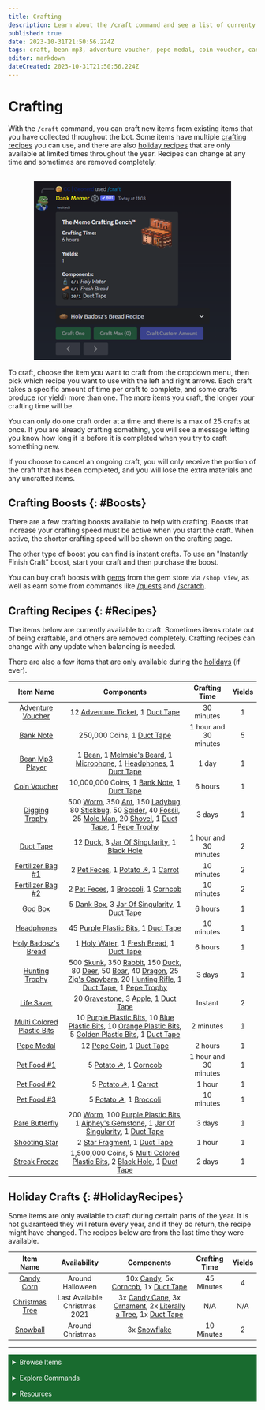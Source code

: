 ```yaml
---
title: Crafting
description: Learn about the /craft command and see a list of currenty recipes for what is available to craft.
published: true
date: 2023-10-31T21:50:56.224Z
tags: craft, bean mp3, adventure voucher, pepe medal, coin voucher, candy corn, life saver, bank note, lifesaver, crafting, duct tape
editor: markdown
dateCreated: 2023-10-31T21:50:56.224Z
---
```


# Crafting
With the `/craft` command, you can craft new items from existing items that you have collected throughout the bot. Some items have multiple <a href="/Bot-features/Currency-Commands/Basic-Commands/Crafting#Recipes" target="_blank">crafting recipes</a> you can use, and there are also <a href="/Bot-features/Currency-Commands/Basic-Commands/Crafting#HolidayRecipes" target="_blank">holiday recipes</a> that are only available at limited times throughout the year. Recipes can change at any time and sometimes are removed completely.

<br>
<center>
<img src="/craft_example.png" alt="craft example." width=400>
</center>

To craft, choose the item you want to craft from the dropdown menu, then pick which recipe you want to use with the left and right arrows. Each craft takes a specific amount of time per craft to complete, and some crafts produce (or yield) more than one. The more items you craft, the longer your crafting time will be.

You can only do one craft order at a time and there is a max of 25 crafts at once. If you are already crafting something, you will see a message letting you know how long it is before it is completed when you try to craft something new. 

If you choose to cancel an ongoing craft, you will only receive the portion of the craft that has been completed, and you will lose the extra materials and any uncrafted items. 


## Crafting Boosts {: #Boosts}

There are a few crafting boosts available to help with crafting. Boosts that increase your crafting speed must be active when you start the craft. When active, the shorter crafting speed will be shown on the crafting page. 

The other type of boost you can find is instant crafts. To use an "Instantly Finish Craft" boost, start your craft and then purchase the boost.

You can buy craft boosts with <a href="https://dankmemer.lol/store" target="_blank">gems</a> from the gem store via `/shop view`, as well as earn some from commands like <a href="/Bot-features/Currency-Commands/Quests" target="_blank">/quests</a> and <a href="/Bot-features/Currency-Commands/Grind-Commands#Scratch" target="_blank">/scratch</a>.


## Crafting Recipes {: #Recipes}
The items below are currently available to craft. Sometimes items rotate out of being craftable, and others are removed completely. Crafting recipes can change with any update when balancing is needed.

There are also a few items that are only available during the <a href="/Bot-features/Currency-Commands/Basic-Commands/Crafting#HolidayRecipes" target="_blank">holidays</a> (if ever).

| Item Name | Components | Crafting Time | Yields |
| :----:| :----:| :----:| :----:|
| <a href="/Items/Collectables#AdventureVoucher" target="_blank">Adventure Voucher</a> | 12 <a href="/Items/Tools#AdventureTicket" target="_blank">Adventure Ticket</a>, 1 <a href="/Items/Tools#DuctTape" target="_blank">Duct Tape</a> | 30 minutes | 1 |
| <a href="/Items/Power-ups#BankNote" target="_blank">Bank Note</a> | 250,000 Coins, 1 <a href="/Items/Tools#DuctTape" target="_blank">Duct Tape</a> | 1 hour and 30 minutes | 5 |
| <a href="/Items/Collectables#BeanMp3Player" target="_blank">Bean Mp3 Player</a> | 1 <a href="/Items/Sellables#Bean" target="_blank">Bean</a>, 1 <a href="/Items/Collectables#MelmsiesBeard" target="_blank">Melmsie's Beard</a>, 1 <a href="/Items/Tools#Microphone" target="_blank">Microphone</a>, 1 <a href="/Items/Tools#Headphones" target="_blank">Headphones</a>, 1 <a href="/Items/Tools#DuctTape" target="_blank">Duct Tape</a> | 1 day | 1 |
| <a href="/Items/Consumables#CoinVoucher" target="_blank">Coin Voucher</a> | 10,000,000 Coins, 1 <a href="/Items/Power-ups#BankNote" target="_blank">Bank Note</a>, 1 <a href="/Items/Tools#DuctTape" target="_blank">Duct Tape</a> | 6 hours | 1 |
| <a href="/Items/Collectables#DiggingTrophy" target="_blank">Digging Trophy</a> | 500 <a href="/Items/Sellables#Worm" target="_blank">Worm</a>, 350 <a href="/Items/Sellables#Ant" target="_blank">Ant</a>, 150 <a href="/Items/Sellables#Ladybug" target="_blank">Ladybug</a>, 80 <a href="/Items/Sellables#Stickbug" target="_blank">Stickbug</a>, 50 <a href="/Items/Sellables#Spider" target="_blank">Spider</a>, 40 <a href="/Items/Sellables#Fossil" target="_blank">Fossil</a>, 25 <a href="/Items/Sellables#MoleMan" target="_blank">Mole Man</a>, 20 <a href="/Items/Tools#Shovel" target="_blank">Shovel</a>, 1 <a href="/Items/Tools#DuctTape" target="_blank">Duct Tape</a>, 1 <a href="/Items/Collectables#PepeTrophy" target="_blank">Pepe Trophy</a> | 3 days | 1 |
| <a href="/Items/Tools#DuctTape" target="_blank">Duct Tape</a> | 12 <a href="/Items/Sellables#Duck" target="_blank">Duck</a>, 3 <a href="/Items/Collectables#JarOfSingularity" target="_blank">Jar Of Singularity</a>, 1 <a href="/Items/Collectables#BlackHole" target="_blank">Black Hole</a> | 1 hour and 30 minutes | 2 |
| <a href="/Items/Tools#FertilizerBag" target="_blank">Fertilizer Bag #1</a> | 2 <a href="/Items/Collectables#PetFeces" target="_blank">Pet Feces</a>, 1 <a href="/Items/Sellables#Potato" target="_blank">Potato ☭</a>, 1 <a href="/Items/Collectables#Carrot" target="_blank">Carrot</a> | 10 minutes | 2 |
| <a href="/Items/Tools#FertilizerBag" target="_blank">Fertilizer Bag #2</a> | 2 <a href="/Items/Collectables#PetFeces" target="_blank">Pet Feces</a>, 1 <a href="/Items/Collectables#Broccoli" target="_blank">Broccoli</a>, 1 <a href="/Items/Sellables#Corncob" target="_blank">Corncob</a> | 10 minutes | 2 |
| <a href="/Items/Lootboxes#GodBox" target="_blank">God Box</a> | 5 <a href="/Items/Lootboxes#DankBox" target="_blank">Dank Box</a>, 3 <a href="/Items/Collectables#JarOfSingularity" target="_blank">Jar Of Singularity</a>, 1 <a href="/Items/Tools#DuctTape" target="_blank">Duct Tape</a> | 6 hours | 1 |
| <a href="/Items/Tools#Headphones" target="_blank">Headphones</a> | 45 <a href="/Items/Collectables#PurplePlasticBits" target="_blank">Purple Plastic Bits</a>, 1 <a href="/Items/Tools#DuctTape" target="_blank">Duct Tape</a> | 10 minutes | 1 |
| <a href="/Items/Collectables#HolyBadoszsBread" target="_blank">Holy Badosz's Bread</a> | 1 <a href="/Items/Collectables#HolyWater" target="_blank">Holy Water</a>, 1 <a href="/Items/Sellables#FreshBread" target="_blank">Fresh Bread</a>, 1 <a href="/Items/Tools#DuctTape" target="_blank">Duct Tape</a> | 6 hours | 1 |
| <a href="/Items/Collectables#HuntingTrophy" target="_blank">Hunting Trophy</a> | 500 <a href="/Items/Sellables#Skunk" target="_blank">Skunk</a>, 350 <a href="/Items/Sellables#Rabbit" target="_blank">Rabbit</a>, 150 <a href="/Items/Sellables#Duck" target="_blank">Duck</a>, 80 <a href="/Items/Sellables#Deer" target="_blank">Deer</a>, 50 <a href="/Items/Sellables#Boar" target="_blank">Boar</a>, 40 <a href="/Items/Sellables#Dragon" target="_blank">Dragon</a>, 25 <a href="/Items/Sellables#ZigsCapybara" target="_blank">Zig's Capybara</a>, 20 <a href="/Items/Tools#HuntingRifle" target="_blank">Hunting Rifle</a>, 1 <a href="/Items/Tools#DuctTape" target="_blank">Duct Tape</a>, 1 <a href="/Items/Collectables#PepeTrophy" target="_blank">Pepe Trophy</a> | 3 days | 1 |
| <a href="/Items/Power-ups#LifeSaver" target="_blank">Life Saver</a> | 20 <a href="/Items/Collectables#Gravestone" target="_blank">Gravestone</a>, 3 <a href="/Items/Power-ups#Apple" target="_blank">Apple</a>, 1 <a href="/Items/Tools#DuctTape" target="_blank">Duct Tape</a> | Instant | 2 |
| <a href="/Items/Collectables#MultiColoredPlasticBits" target="_blank">Multi Colored Plastic Bits</a> | 10 <a href="/Items/Collectables#PurplePlasticBits" target="_blank">Purple Plastic Bits</a>, 10 <a href="/Items/Collectables#BluePlasticBits" target="_blank">Blue Plastic Bits</a>, 10 <a href="/Items/Collectables#OrangePlasticBits" target="_blank">Orange Plastic Bits</a>, 5 <a href="/Items/Collectables#GoldenPlasticBits" target="_blank">Golden Plastic Bits</a>, 1 <a href="/Items/Tools#DuctTape" target="_blank">Duct Tape</a> | 2 minutes | 1 |
| <a href="/Items/Collectables#PepeMedal" target="_blank">Pepe Medal</a> | 12 <a href="/Items/Collectables#PepeCoin" target="_blank">Pepe Coin</a>, 1 <a href="/Items/Tools#DuctTape" target="_blank">Duct Tape</a> | 2 hours | 1 |
| <a href="/Items/Tools#PetFood" target="_blank">Pet Food #1</a> | 5 <a href="/Items/Sellables#Potato" target="_blank">Potato ☭</a>, 1 <a href="/Items/Sellables#Corncob" target="_blank">Corncob</a> | 1 hour and 30 minutes | 1 |
| <a href="/Items/Tools#PetFood" target="_blank">Pet Food #2</a> | 5 <a href="/Items/Sellables#Potato" target="_blank">Potato ☭</a>, 1 <a href="/Items/Collectables#Carrot" target="_blank">Carrot</a> | 1 hour| 1 |
| <a href="/Items/Tools#PetFood" target="_blank">Pet Food #3</a> | 5 <a href="/Items/Sellables#Potato" target="_blank">Potato ☭</a>, 1 <a href="/Items/Collectables#Broccoli" target="_blank">Broccoli</a> | 10 minutes | 1 |
| <a href="/Items/Collectables#RareButterfly" target="_blank">Rare Butterfly</a> | 200 <a href="/Items/Sellables#Worm" target="_blank">Worm</a>, 100 <a href="/Items/Collectables#PurplePlasticBits" target="_blank">Purple Plastic Bits</a>, 1 <a href="/Items/Collectables#AipheysGemstone" target="_blank">Aiphey's Gemstone</a>, 1 <a href="/Items/Collectables#JarOfSingularity" target="_blank">Jar Of Singularity</a>, 1 <a href="/Items/Tools#DuctTape" target="_blank">Duct Tape</a> | 3 days | 1 |
| <a href="/Items/Collectables#ShootingStar" target="_blank">Shooting Star</a> | 2 <a href="/Items/Sellables#StarFragment" target="_blank">Star Fragment</a>, 1 <a href="/Items/Tools#DuctTape" target="_blank">Duct Tape</a> | 1 hour | 1 |  
| <a href="/Items/Power-ups#StreakFreeze" target="_blank">Streak Freeze</a> | 1,500,000 Coins, 5 <a href="/Items/Collectables#MultiColoredPlasticBits" target="_blank">Multi Colored Plastic Bits</a>, 2 <a href="/Items/Collectables#BlackHole" target="_blank">Black Hole</a>, 1 <a href="/Items/Tools#DuctTape" target="_blank">Duct Tape</a> | 2 days | 1 |


## Holiday Crafts {: #HolidayRecipes}
Some items are only available to craft during certain parts of the year. It is not guaranteed they will return every year, and if they do return, the recipe might have changed. The recipes below are from the last time they were available.

| Item Name | Availability | Components | Crafting Time | Yields |
| :----:| :----:| :----:| :----:| :----:|
|<a href="/Items/Power-ups#CandyCorn" target="_blank">Candy Corn</a>| Around Halloween | 10x <a href="/Items/Power-ups#Candy" target="_blank">Candy</a>, 5x <a href="/Items/Sellables#Corncob" target="_blank">Corncob</a>, 1x <a href="/Items/Tools#DuctTape" target="_blank">Duct Tape</a> | 45 Minutes | 4|
|<a href="/Items/Collectables#ChristmasTree" target="_blank">Christmas Tree</a>| Last Available Christmas 2021 | 3x <a href="/Items/Tools#CandyCane" target="_blank">Candy Cane</a>, 3x <a href="/Items/Collectables#Ornament" target="_blank">Ornament</a>, 2x <a href="/Items/Sellables#LiterallyaTree" target="_blank">Literally a Tree</a>, 1x <a href="/Items/Tools#DuctTape" target="_blank">Duct Tape</a> | N/A | N/A |
|<a href="/Items/Power-ups#CandyCorn" target="_blank">Snowball</a>| Around Christmas | 3x <a href="/Items/Collectables#Snowflake" target="_blank">Snowflake</a> | 10 Minutes | 2 |



---

<body>
  <details closed>
    <summary style="background-color:#196b2f; color:#F5F5F5; font: 14px Roboto; padding: 8px;">Browse Items</summary>
      <div style="text-align: center;">  
      <p style="font: 12px Roboto; padding: 0 8px 3px 8px;">
          <a href="/Items/Collectables" target="_blank">Collectables</a> &#x2022; <a href="/Items/Consumables" target="_blank">Consumables</a> &#x2022; <a href="/Items/Drops" target="_blank">Drops</a> &#x2022; <a href="/Items/Lootboxes" target="_blank">Lootboxes</a> &#x2022; <a href="/Items/Packs" target="_blank">Packs</a> &#x2022; <a href="/Items/Power-ups" target="_blank">Power-ups</a> &#x2022; <a href="/Items/Sellables" target="_blank">Sellables</a> &#x2022; <a href="/Items/Tools" target="_blank">Tools</a>
        </p>
         </div>
    </details>
</body>

<body>
  <details closed>
    <summary style="background-color:#196b2f; color:#F5F5F5; font: 14px Roboto; padding: 8px;">Explore Commands</summary>
    <details>
      <summary style="background-color:#72ad70; color:#000000; font: 12px Roboto; padding: 8px;">Currency Commands</summary>
      <div style="text-align: center;"> 
      <p style="font: 12px Roboto; padding: 0 8px 3px 8px;"> <a href="/Bot-features/Currency-Commands/Achievements" target="_blank">Achievements</a> &#x2022; <a href="/Bot-features/Currency-Commands/Advancements" target="_blank">Advancements - (</a> <a href="/Bot-features/Currency-Commands/Advancements#LevelRewards" target="_blank">Levels</a>, <a href="/Bot-features/Currency-Commands/Advancements#Omega" target="_blank">Omega</a>, <a href="/Bot-features/Currency-Commands/Advancements#Prestige" target="_blank">Prestige</a>,  <a href="/Bot-features/Currency-Commands/Advancements/Upgrades" target="_blank">Upgrades</a>, <a href="/Bot-features/Currency-Commands/Advancements#Vote" target="_blank"> Vote</a>) <br> <a href="/Bot-features/Currency-Commands/Adventure" target="_blank">Adventure</a> &#x2022; <a href="/Bot-features/Currency-Commands/Badges" target="_blank">Badges</a> &#x2022; <a href="/Bot-features/Currency-Commands/Basic-Commands#Balance" target="_blank">Balance</a> &#x2022; <a href="/Bot-features/Currency-Commands/Rob-and-Heist#Bankrob" target="_blank">Bankrob</a> &#x2022; <a href="/Bot-features/Currency-Commands/Grind-Commands#Beg" target="_blank">Beg</a> &#x2022; <a href="/Bot-features/Currency-Commands/Bundles" target="_blank">Bundles</a> &#x2022; <a href="/Bot-features/Fun-Games-Image/Fun-and-Images#Compare" target="_blank">Compare</a> &#x2022; <a href="/Bot-features/Currency-Commands/Basic-Commands#Craft" target="_blank">Craft</a> &#x2022; <a href="/Bot-features/Currency-Commands/Grind-Commands#Crime" target="_blank">Crime</a> <br><a href="/Bot-features/Currency-Commands/Basic-Commands#Currencylog" target="_blank">Currencylog</a> &#x2022; <a href="/Bot-features/Currency-Commands/Basic-Commands#Daily" target="_blank">Daily</a> &#x2022; <a href="/Bot-features/Currency-Commands/Basic-Commands#Deposit" target="_blank">Deposit</a> &#x2022; <a href="/Bot-features/Currency-Commands/Grind-Commands#Dig" target="_blank">Dig</a> &#x2022; <a href="/Items/Drops" target="_blank">Drops</a> &#x2022; <a href="/Bot-features/Currency-Commands/Farm" target="_blank">Farm</a> &#x2022; <a href="/Bot-features/Currency-Commands/Grind-Commands/Fishing" target="_blank">Fish</a> &#x2022; <a href="/Bot-features/Currency-Commands/Friends" target="_blank">Friends</a> &#x2022; <a href="/Bot-features/Currency-Commands/Serverevents-and-Giveaways#Giveaways" target="_blank">Giveaway</a> &#x2022; <a href="/Bot-features/Currency-Commands/Grind-Commands#Highlow" target="_blank">Highlow</a> <br> <a href="/Bot-features/Currency-Commands/Grind-Commands#Hunt" target="_blank">Hunt</a> &#x2022; <a href="/Bot-features/Currency-Commands/Basic-Commands#Inventory" target="_blank">Inventory</a> &#x2022; <a href="/Bot-features/Currency-Commands/Basic-Commands#Item" target="_blank">Item</a> &#x2022; <a href="/Bot-features/Currency-Commands/Leaderboards" target="_blank">Leaderboard</a> &#x2022; <a href="/Bot-features/Currency-Commands/Lotteries" target="_blank">Lottery</a> &#x2022; <a href="/Bot-features/Currency-Commands/Market" target="_blank">Market</a> &#x2022; <a href="/Bot-features/Currency-Commands/Marriage" target="_blank">Marriage</a> &#x2022; <a href="/Bot-features/Currency-Commands/Advancements/Upgrades#Monthly" target="_blank">Monthly</a> <br> <a href="/Bot-features/Currency-Commands/Multipliers" target="_blank">Multipliers</a> &#x2022; <a href="/Bot-features/Currency-Commands/Basic-Commands#Notifications" target="_blank">Notifications</a> &#x2022; <a href="/Bot-features/Currency-Commands/Pets" target="_blank">Pets</a>  &#x2022; <a href="/Bot-features/Currency-Commands/Grind-Commands#Postmemes" target="_blank">Postmemes</a> &#x2022; <a href="/Bot-features/Currency-Commands/Basic-Commands/Profile" target="_blank">Profile</a> &#x2022; <a href="/Bot-features/Currency-Commands/Quests" target="_blank">Quests</a> &#x2022; <a href="/Bot-features/Currency-Commands/Basic-Commands#Remove" target="_blank">Remove</a> &#x2022; <a href="/Bot-features/Currency-Commands/Rob-and-Heist#Rob" target="_blank">Rob</a> <br> <a href="/Bot-features/Currency-Commands/Grind-Commands#Scratch" target="_blank">Scratch</a> &#x2022; <a href="/Bot-features/Currency-Commands/Grind-Commands#Search" target="_blank">Search</a> &#x2022; <a href="/Bot-features/Currency-Commands/Serverevents-and-Giveaways#Serverevents" target="_blank">Serverevents</a> &#x2022; <a href="/Bot-features/Currency-Commands/Basic-Commands#Shop" target="_blank">Shop</a> &#x2022; <a href="/Bot-features/Currency-Commands/Basic-Commands/Profile#Showcase" target="_blank">Showcase</a> &#x2022; <a href="/Bot-features/Currency-Commands/Skins" target="_blank">Skins</a> &#x2022; <a href="/Bot-features/Currency-Commands/Grind-Commands#Stream" target="_blank">Stream</a> &#x2022; <a href="/Bot-features/Utility-and-Config-Commands/Utility-Commands#Taxcalc" target="_blank">Taxcalc</a> <br> <a href="/Bot-features/Currency-Commands/Basic-Commands/Profile#Titles" target="_blank">Title</a> &#x2022; <a href="/Bot-features/Currency-Commands/Basic-Commands#Use" target="_blank">Use</a> &#x2022; <a href="/Bot-features/Currency-Commands/Basic-Commands#Vacation" target="_blank">Vacation</a> &#x2022; <a href="/Bot-features/Fun-Games-Image/Games-and-Wagers#Wagers" target="_blank">Wager</a> &#x2022; <a href="/About-Dank-Memer/Premium-users#Weekly" target="_blank">Weekly</a> &#x2022; <a href="/Bot-features/Currency-Commands/Basic-Commands#Withdraw" target="_blank">Withdraw</a> &#x2022; <a href="/Bot-features/Currency-Commands/Work" target="_blank">Work</a> </p>
      </div>
    </details>
    <details>
      <summary style="background-color:#72ad70; color:#000000; font: 12px Roboto; padding: 8px;">Fun, Game, and Image Commands</summary>
      <div style="text-align: center;"> 
      <p style="font: 12px Roboto; padding: 0 8px 3px 8px;"><a href="/Bot-features/Fun-Games-Image/Fun-and-Images#Ball" target="_blank">8ball</a> &#x2022; <a href="/Bot-features/Fun-Games-Image/Fun-and-Images#Animals" target="_blank">Animals</a> &#x2022;  <a href="/Bot-features/Fun-Games-Image/Fun-and-Images#Clap" target="_blank">Clap</a> &#x2022; <a href="/Bot-features/Fun-Games-Image/Games-and-Wagers#Fight" target="_blank">Fight</a> &#x2022; <a href="/Bot-features/Fun-Games-Image/Games-and-Wagers#Games" target="_blank">Game</a> &#x2022; <a href="/Bot-features/Fun-Games-Image/Fun-and-Images#Image" target="_blank">Image</a> &#x2022;  <a href="/Bot-features/Fun-Games-Image/Fun-and-Images#Meme" target="_blank">Meme</a> &#x2022;  <a href="/Bot-features/Fun-Games-Image/Fun-and-Images#Rate" target="_blank">Rate</a> &#x2022; <a href="/Bot-features/Fun-Games-Image/Fun-and-Images#Trivia" target="_blank">Trivia</a> &#x2022;  <a href="/Bot-features/Fun-Games-Image/Fun-and-Images#Xkcd" target="_blank">Xkcd</a> </p>
      </div>
    </details>
    <details>
      <summary style="background-color:#72ad70; color:#000000; font: 12px Roboto,sans-serif; padding: 8px;">Utility and Config Commands</summary>
      <div style="text-align: center;"> 
      <p style="font: 12px Roboto; padding: 0 8px 3px 8px;">
        <a href="/Bot-features/Utility-and-Config-Commands/Config-Commands#Alert" target="_blank">Alert</a> &#x2022; <a href="/Bot-features/Utility-and-Config-Commands/Config-Commands#Audit" target="_blank">Audit</a> &#x2022; <a href="/Bot-features/Utility-and-Config-Commands/Config-Commands#Automeme" target="_blank">Automeme</a> &#x2022; <a href="/Bot-features/Utility-and-Config-Commands/Config-Commands#Block" target="_blank">Block</a> &#x2022; <a href="/Bot-features/Utility-and-Config-Commands/Config-Commands#Disableuse" target="_blank">Disableuse</a> &#x2022; <a href="/Bot-features/Utility-and-Config-Commands/Config-Commands#Flow" target="_blank">Flow</a> &#x2022; <a href="/Resources/help" target="_blank">Help</a> &#x2022; <a href="/Bot-features/Utility-and-Config-Commands/Utility-Commands#Invite" target="_blank">Invite</a> &#x2022; <a href="/About-Dank-Memer/About-the-bot#Partners" target="_blank">Partners</a> &#x2022; <a href="/Bot-features/Utility-and-Config-Commands/Utility-Commands#Ping" target="_blank">Ping</a> <br> <a href="/About-Dank-Memer/Premium-users#PremiumCommands" target="_blank">Premium</a> &#x2022; <a href="/Bot-features/Utility-and-Config-Commands/Utility-Commands#Reminders" target="_blank">Reminder</a> &#x2022; <a href="/Resources/Reports-and-appeals" target="_blank">Report</a> &#x2022; <a href="/Bot-features/Utility-and-Config-Commands/Config-Commands#ServerSettings" target="_blank">Serversettings</a> &#x2022; <a href="/Bot-features/Utility-and-Config-Commands/Config-Commands#Settings" target="_blank">Settings</a> &#x2022; <a href="/Bot-features/Utility-and-Config-Commands/Utility-Commands#Usage" target="_blank">Usage</a> &#x2022; <a href="/About-Dank-Memer/Vote" target="_blank">Vote</a></p>
      </div>
    </details>
  </details>
</body>
    
    


<body>
  <details closed>
    <summary style="background-color:#196b2f; color:#F5F5F5; font: 14px Roboto, sans-serif; padding: 8px;">Resources</summary>
      <div style="text-align: center;">  
      <p style="font: 12px Roboto, sans-serif; padding: 0 8px 3px 8px;"><a href="/Resources/FAQ" target="_blank">Frequently Asked Questions (FAQ) </a> &#x2022;  <a href="/About-Dank-Memer/Bot-rules" target="_blank">Bot Rules</a> &#x2022; <a href="/Resources/Bot-tutorials" target="_blank">Bot Tutorials</a> <br> <a href="/Resources/Changelog" target="_blank">Changelog</a> &#x2022; <a href="/Resources/Community-made-tools" target="_blank">Community Made Tools</a> <br> <a href="/Resources/Dank-Blog" target="_blank">Dank Blog</a> &#x2022; <a href="/Resources/help" target="_blank">Help Commands</a> &#x2022; <a href="/Resources/Reports-and-appeals" target="_blank">Reports and Appeals</a>
        </p>
         </div>
    </details>
</body>
